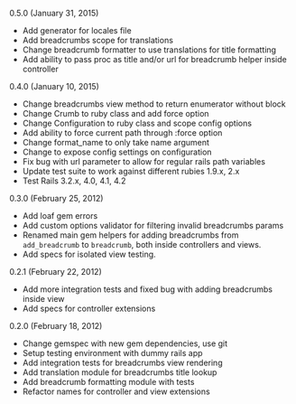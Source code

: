 0.5.0 (January 31, 2015)

* Add generator for locales file
* Add breadcrumbs scope for translations
* Change breadcrumb formatter to use translations for title formatting
* Add ability to pass proc as title and/or url for breadcrumb helper inside controller

0.4.0 (January 10, 2015)

* Change breadcrumbs view method to return enumerator without block
* Change Crumb to ruby class and add force option
* Change Configuration to ruby class and scope config options
* Add ability to force current path through :force option
* Change format_name to only take name argument
* Change to expose config settings on configuration
* Fix bug with url parameter to allow for regular rails path variables
* Update test suite to work against different rubies 1.9.x, 2.x
* Test Rails 3.2.x, 4.0, 4.1, 4.2

0.3.0 (February 25, 2012)

* Add loaf gem errors
* Add custom options validator for filtering invalid breadcrumbs params
* Renamed main gem helpers for adding breadcrumbs from `add_breadcrumb` to
  `breadcrumb`, both inside controllers and views.
* Add specs for isolated view testing.

0.2.1 (February 22, 2012)

* Add more integration tests and fixed bug with adding breadcrumbs inside view
* Add specs for controller extensions

0.2.0 (February 18, 2012)

* Change gemspec with new gem dependencies, use git
* Setup testing environment with dummy rails app
* Add integration tests for breadcrumbs view rendering
* Add translation module for breadcrumbs title lookup
* Add breadcrumb formatting module with tests
* Refactor names for controller and view extensions
